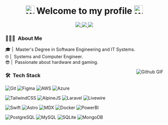 <p align="center">
  <h1 align="center">
    <img src="https://i.giphy.com/w1OBpBd7kJqHrJnJ13.webp" width="28px" alt="Welcome hand" /> Welcome to my profile <img src="https://i.giphy.com/w1OBpBd7kJqHrJnJ13.webp" width="28px" alt="Welcome hand" />
  </h1>
</p>

<p align="center">
  <a href="https://www.linkedin.com/in/marcosklender/?locale=en_US"><img src="https://img.shields.io/badge/LinkedIn-0077B5?style=for-the-badge&logo=linkedin&logoColor=white"/> </a>
  <a href="https://www.instagram.com/marcosklender"><img src="https://img.shields.io/badge/Instagram-E4405F?style=for-the-badge&logo=instagram&logoColor=white"/> </a>
  <a href="mailto:marcosklender@gmail.com"><img src="https://img.shields.io/badge/Gmail-D14836?style=for-the-badge&logo=gmail&logoColor=white"/> </a>
</p>

### 👨🏻‍💻 &nbsp;About Me

🎓 | &nbsp;Master's Degree in Software Engineering and IT Systems.\
🤓 | &nbsp;Systems and Computer Engineer.\
😎 | &nbsp;Passionate about hardware and gaming.

<img alt="Github GIF" src="https://user-images.githubusercontent.com/5713670/87202985-820dcb80-c2b6-11ea-9f56-7ec461c497c3.gif" align="right"/>

### 🛠 &nbsp;Tech Stack

  ![Git](https://img.shields.io/badge/git-%23F05033.svg?style=for-the-badge&logo=git&logoColor=white)
  ![Figma](https://img.shields.io/badge/Figma-F24E1E?style=for-the-badge&logo=figma&logoColor=white)
  ![AWS](https://img.shields.io/badge/Amazon_AWS-FF9900?style=for-the-badge&logo=amazonaws&logoColor=white)
  ![Azure](https://img.shields.io/badge/microsoft%20azure-0089D6?style=for-the-badge&logo=microsoft-azure&logoColor=white)

  ![TailwindCSS](https://img.shields.io/badge/tailwindcss-%2338B2AC.svg?style=for-the-badge&logo=tailwind-css&logoColor=white)
  ![AlpineJS](https://img.shields.io/badge/Alpine%20JS-8BC0D0?style=for-the-badge&logo=alpinedotjs&logoColor=black)
  ![Laravel](https://img.shields.io/badge/Laravel-FF2D20?style=for-the-badge&logo=laravel&logoColor=white)
  ![Livewire](https://img.shields.io/badge/livewire-4e56a6?style=for-the-badge&logo=livewire&logoColor=white)

  ![Swift](https://img.shields.io/badge/Swift-FA7343?style=for-the-badge&logo=swift&logoColor=white)
  ![Astro](https://img.shields.io/badge/Astro-0C1222?style=for-the-badge&logo=astro&logoColor=FDFDFE)
  ![MDX](https://img.shields.io/badge/MDX-1B1F24?style=for-the-badge&logo=mdx&logoColor=white)
  ![Docker](https://img.shields.io/badge/Docker-2CA5E0?style=for-the-badge&logo=docker&logoColor=white)
  ![PowerBI](https://img.shields.io/badge/PowerBI-F2C811?style=for-the-badge&logo=Power%20BI&logoColor=white)

  ![PostgreSQL](https://img.shields.io/badge/PostgreSQL-316192?style=for-the-badge&logo=postgresql&logoColor=white)
  ![MySQL](https://img.shields.io/badge/MySQL-005C84?style=for-the-badge&logo=mysql&logoColor=white)
  ![SQLite](https://img.shields.io/badge/SQLite-07405E?style=for-the-badge&logo=sqlite&logoColor=white)
  ![MongoDB](https://img.shields.io/badge/MongoDB-4EA94B?style=for-the-badge&logo=mongodb&logoColor=white)
